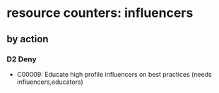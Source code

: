 # resource counters: influencers

## by action


### D2 Deny
* C00009: Educate high profile influencers on best practices (needs influencers,educators)
